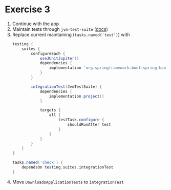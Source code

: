 # Exercise 3

1. Continue with the app
1. Maintain tests through `jvm-test-suite` ([docs](https://docs.gradle.org/current/userguide/jvm_test_suite_plugin.html))
1. Replace current maintaining (`tasks.named('test')`) with 
    ```groovy
    testing {
        suites {
            configureEach {
                useJUnitJupiter()
                dependencies {
                    implementation 'org.springframework.boot:spring-boot-starter-test'
                }
            }
    
            integrationTest(JvmTestSuite) {
                dependencies {
                    implementation project()
                }
    
                targets {
                    all {
                        testTask.configure {
                            shouldRunAfter test
                        }
                    }
                }
            }
        }
    }
    
    tasks.named('check') {
        dependsOn testing.suites.integrationTest
    }
    ```
1. Move `DownloadsApplicationTests` to `integrationTest`
